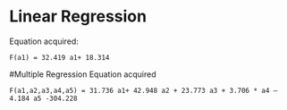 # Linear Regression
Equation acquired: 

```F(a1) = 32.419 a1+ 18.314```

#Multiple Regression
Equation acquired 

```F(a1,a2,a3,a4,a5) = 31.736 a1+ 42.948 a2 + 23.773 a3 + 3.706 * a4 – 4.184 a5 -304.228```